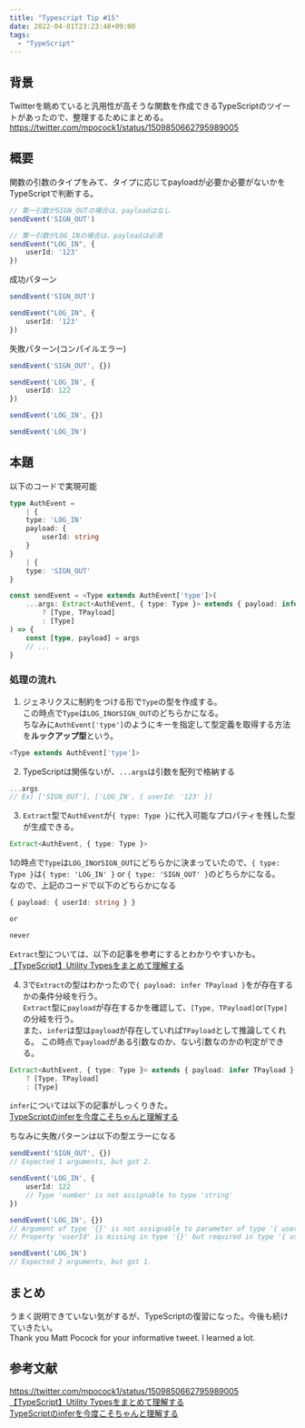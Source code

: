 ```yaml
---
title: "Typescript Tip #15"
date: 2022-04-01T23:23:48+09:00
tags: 
  - "TypeScript"
---
```

## 背景
Twitterを眺めていると汎用性が高そうな関数を作成できるTypeScriptのツイートがあったので、整理するためにまとめる。<br>
https://twitter.com/mpocock1/status/1509850662795989005


## 概要
関数の引数のタイプをみて、タイプに応じてpayloadが必要か必要がないかをTypeScriptで判断する。<br>
```typescript
// 第一引数がSIGN_OUTの場合は、payloadはなし
sendEvent('SIGN_OUT')

// 第一引数がLOG_INの場合は、payloadは必須
sendEvent("LOG_IN", {
    userId: '123'
})
```

成功パターン
```typescript
sendEvent('SIGN_OUT')

sendEvent("LOG_IN", {
    userId: '123'
})
```

失敗パターン(コンパイルエラー)
```typescript
sendEvent('SIGN_OUT', {})

sendEvent('LOG_IN', {
    userId: 122
})

sendEvent('LOG_IN', {})

sendEvent('LOG_IN')
```

## 本題
以下のコードで実現可能

```typescript
type AuthEvent =
    | {
    type: 'LOG_IN'
    payload: {
        userId: string
    }
}
    | {
    type: 'SIGN_OUT'
}

const sendEvent = <Type extends AuthEvent['type']>(
    ...args: Extract<AuthEvent, { type: Type }> extends { payload: infer TPayload } 
        ? [Type, TPayload]
        : [Type]
) => {
    const [type, payload] = args
    // ...
}
```
### 処理の流れ
1. ジェネリクスに制約をつける形で`Type`の型を作成する。<br>
この時点で`Type`は`LOG_IN`or`SIGN_OUT`のどちらかになる。<br>
ちなみに`AuthEvent['type']`のようにキーを指定して型定義を取得する方法を**ルックアップ型**という。
```typescript
<Type extends AuthEvent['type']>
```

2. TypeScriptは関係ないが、`...args`は引数を配列で格納する
```typescript
...args
// Ex) ['SIGN_OUT'], ['LOG_IN', { userId: '123' }]
```
3. `Extract`型で`AuthEvent`が`{ type: Type }`に代入可能なプロパティを残した型が生成できる。<br>
```typescript
Extract<AuthEvent, { type: Type }>
```
1の時点で`Type`は`LOG_IN`or`SIGN_OUT`にどちらかに決まっていたので、`{ type: Type }`は`{ type: 'LOG_IN' }` or `{ type: 'SIGN_OUT' }`のどちらかになる。<br>
なので、上記のコードで以下のどちらかになる
```typescript
{ payload: { userId: string } }

or

never
```
`Extract`型については、以下の記事を参考にするとわかりやすいかも。<br>
[【TypeScript】Utility Typesをまとめて理解する](https://qiita.com/k-penguin-sato/items/e2791d7a57e96f6144e5#extracttu)

4. 3で`Extract`の型はわかったので`{ payload: infer TPayload }`をが存在するかの条件分岐を行う。<br>
`Extract`型に`payload`が存在するかを確認して、`[Type, TPayload]`or`[Type]`の分岐を行う。<br>
また、`infer`は型は`payload`が存在していれば`TPayload`として推論してくれる。
この時点で`payload`がある引数なのか、ない引数なのかの判定ができる。
```typescript
Extract<AuthEvent, { type: Type }> extends { payload: infer TPayload }
    ? [Type, TPayload]
    : [Type]
```

`infer`については以下の記事がしっくりきた。  
[TypeScriptのinferを今度こそちゃんと理解する](https://zenn.dev/brachio_takumi/articles/464106a6a80eca8ab919#infer)

ちなみに失敗パターンは以下の型エラーになる
```typescript
sendEvent('SIGN_OUT', {})
// Expected 1 arguments, but got 2.

sendEvent('LOG_IN', {
    userId: 122
    // Type 'number' is not assignable to type 'string'
})

sendEvent('LOG_IN', {})
// Argument of type '{}' is not assignable to parameter of type '{ userId: string; }'.
// Property 'userId' is missing in type '{}' but required in type '{ userId: string; }'.

sendEvent('LOG_IN')
// Expected 2 arguments, but got 1.

```


## まとめ
うまく説明できていない気がするが、TypeScriptの復習になった。今後も続けていきたい。<br>
Thank you Matt Pocock for your informative tweet. I learned a lot.

## 参考文献
https://twitter.com/mpocock1/status/1509850662795989005 <br> 
[【TypeScript】Utility Typesをまとめて理解する](https://qiita.com/k-penguin-sato/items/e2791d7a57e96f6144e5#extracttu) <br>
[TypeScriptのinferを今度こそちゃんと理解する](https://zenn.dev/brachio_takumi/articles/464106a6a80eca8ab919#infer)

